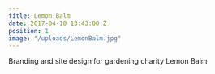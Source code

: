 ```yaml
---
title: Lemon Balm
date: 2017-04-10 13:43:00 Z
position: 1
image: "/uploads/LemonBalm.jpg"
---
```


Branding and site design for gardening charity Lemon Balm